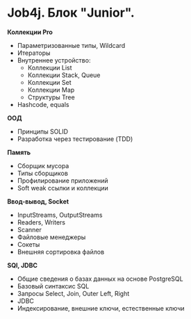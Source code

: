 # Job4j. Блок "Junior".

**Коллекции Pro**
  - Параметризованные типы, Wildcard 
  - Итераторы 
  - Внутреннее устройство:
    - Коллекции List 
    - Коллекции Stack, Queue 
    - Коллекции Set 
    - Коллекции Map 
    - Структуры Tree 
  - Hashcode, equals
  
**ООД**
  - Принципы SOLID 
  - Разработка через тестирование (TDD)
  
**Память**
  - Cборщик мусора 
  - Типы сборщиков 
  - Профилирование приложений 
  - Soft weak ссылки и коллекции
  
**Ввод-вывод, Socket**
  - InputStreams, OutputStreams 
  - Readers, Writers 
  - Scanner 
  - Файловые менеджеры 
  - Сокеты 
  - Внешняя сортировка файлов
  
**SQl, JDBC**
  - Общие сведения о базах данных на основе PostgreSQL 
  - Базовый синтаксис SQL 
  - Запросы Select, Join, Outer Left, Right
  - JDBC 
  - Индексирование, внешние ключи, естественные ключи
